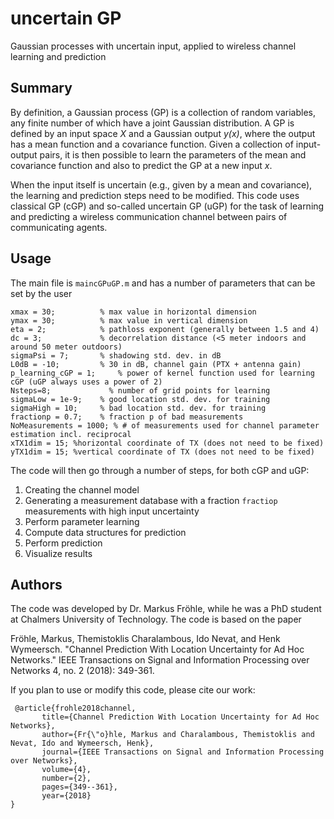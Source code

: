 # uncertain GP
Gaussian processes with uncertain input, applied to wireless channel learning and prediction

## Summary
By definition, a Gaussian process (GP) is a collection of random variables, any finite number of which have a joint Gaussian distribution. A GP is defined by an input space *X* and a Gaussian output *y(x)*, where the output has a mean function and a covariance function. Given a collection of input-output pairs, it is then possible to learn the parameters of the mean and covariance function and also to predict the GP at a new input *x*. 

When the input itself is uncertain (e.g., given by a mean and covariance), the learning and prediction steps need to be modified. This code uses classical GP (cGP) and so-called uncertain GP (uGP) for the task of learning and predicting a wireless communication channel between pairs of communicating agents. 

## Usage

The main file is `maincGPuGP.m` and has a number of parameters that can be set by the user
```
xmax = 30;          % max value in horizontal dimension
ymax = 30;          % max value in vertical dimension
eta = 2;            % pathloss exponent (generally between 1.5 and 4)
dc = 3;             % decorrelation distance (<5 meter indoors and around 50 meter outdoors)
sigmaPsi = 7;       % shadowing std. dev. in dB
L0dB = -10;         % 30 in dB, channel gain (PTX + antenna gain)
p_learning_cGP = 1;     % power of kernel function used for learning cGP (uGP always uses a power of 2)
Nsteps=8;	          % number of grid points for learning
sigmaLow = 1e-9;    % good location std. dev. for training  
sigmaHigh = 10;     % bad location std. dev. for training 
fractionp = 0.7;    % fraction p of bad measurements
NoMeasurements = 1000; % # of measurements used for channel parameter estimation incl. reciprocal
xTX1dim = 15; %horizontal coordinate of TX (does not need to be fixed)
yTX1dim = 15; %vertical coordinate of TX (does not need to be fixed)
```
The code will then go through a number of steps, for both cGP and uGP:
1. Creating the channel model
2. Generating a measurement database with a fraction `fractiop` measurements with high input uncertainty
3. Perform parameter learning
4. Compute data structures for prediction
5. Perform prediction
6. Visualize results

## Authors
The code was developed by Dr. Markus Fröhle, while he was a PhD student at Chalmers University of Technology. The code is based on the paper 

Fröhle, Markus, Themistoklis Charalambous, Ido Nevat, and Henk Wymeersch. "Channel Prediction With Location Uncertainty for Ad Hoc Networks." IEEE Transactions on Signal and Information Processing over Networks 4, no. 2 (2018): 349-361.

If you plan to use or modify this code, please cite our work:

```
 @article{frohle2018channel,
       title={Channel Prediction With Location Uncertainty for Ad Hoc Networks},
       author={Fr{\"o}hle, Markus and Charalambous, Themistoklis and Nevat, Ido and Wymeersch, Henk},
       journal={IEEE Transactions on Signal and Information Processing over Networks},
       volume={4},
       number={2},
       pages={349--361},
       year={2018}
}
```
